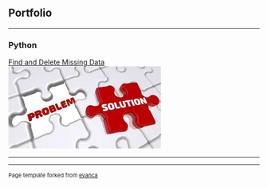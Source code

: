 ## Portfolio

---

### Python 

[Find and Delete Missing Data](/Find_and_Delete_Missing_Data)
<br>
<img src="images/missing_data.jpeg?raw=true"/>

---
<!--
[Profitable App Profiles for the App Store and Google Play Markets](/pdf/sample_presentation.pdf)
<br>
<img src="images/dummy_thumbnail.jpg?raw=true"/>

---



[Project 3 Title](http://example.com/)
<img src="images/dummy_thumbnail.jpg?raw=true"/>

---

### Category Name 2

- [Project 1 Title](http://example.com/)
- [Project 2 Title](http://example.com/)
- [Project 3 Title](http://example.com/)
- [Project 4 Title](http://example.com/)
- [Project 5 Title](http://example.com/)

---
-->



---
<p style="font-size:11px">Page template forked from <a href="https://github.com/evanca/quick-portfolio">evanca</a></p>
<!-- Remove above link if you don't want to attibute -->
